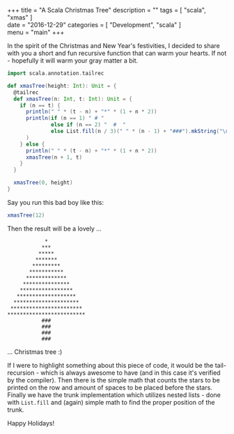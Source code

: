  +++
title = "A Scala Christmas Tree"
description = ""
tags = [
    "scala",
    "xmas"
]   
date = "2016-12-29"
categories = [
    "Development",
    "scala"
]   
menu = "main"
+++

In the spirit of the Christmas and New Year's festivities, I decided to share with you a short and fun recursive function that can warm your hearts. If not - hopefully it will warm your gray matter a bit.

```scala
import scala.annotation.tailrec

def xmasTree(height: Int): Unit = {
  @tailrec
  def xmasTree(n: Int, t: Int): Unit = {
    if (n == t) {
      println(" " * (t - n) + "*" * (1 + n * 2))
      println(if (n == 1) " # "
              else if (n == 2) "  #  "
              else List.fill(n / 3)(" " * (n - 1) + "###").mkString("\n")
      )
    } else {
      println(" " * (t - n) + "*" * (1 + n * 2))
      xmasTree(n + 1, t)
    }
  }

  xmasTree(0, height)
}
```

Say you run this bad boy like this:
```scala
xmasTree(12)
```

Then the result will be a lovely ...
```
            *
           ***
          *****
         *******
        *********
       ***********
      *************
     ***************
    *****************
   *******************
  *********************
 ***********************
*************************
           ###
           ###
           ###
           ###
```
... Christmas tree :)

If I were to highlight something about this piece of code, it would be the tail-recursion - which is always awesome to have (and in this case it's verified by the compiler). Then there is the simple math that counts the stars to be printed on the row and amount of spaces to be placed before the stars. Finally we have the trunk implementation which utilizes nested lists - done with `List.fill` and (again) simple math to find the proper position of the trunk.

Happy Holidays!
